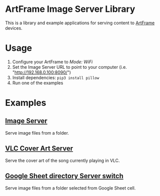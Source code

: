 # ArtFrame Image Server Library

This is a library and example applications for serving content to [ArtFrame](https://framelabs.eu/) devices.

# Usage

1. Configure your ArtFrame to *Mode: WiFi*
2. Set the Image Server URL to point to your computer (i.e. "http://192.168.0.100:8090/")
3. Install dependencies: ```pip3 install pillow```
4. Run one of the examples

# Examples

## [Image Server](examples/image_server)
Serve image files from a folder.

## [VLC Cover Art Server](examples/vlc_cover_server)
Serve the cover art of the song currently playing in VLC.

## [Google Sheet directory Server switch](examples/gsheet_switch)
Serve image files from a folder selected from Google Sheet cell.
